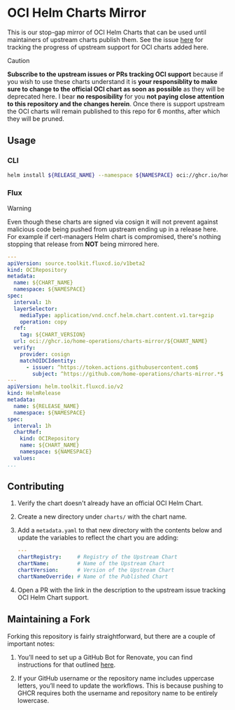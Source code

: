 # OCI Helm Charts Mirror

This is our stop-gap mirror of OCI Helm Charts that can be used until maintainers of upstream charts publish them. See the issue [here](https://github.com/home-operations/charts-mirror/issues/8) for tracking the progress of upstream support for OCI charts added here.

> [!CAUTION]
> **Subscribe to the upstream issues or PRs tracking OCI support** because if you wish to use these charts understand it is **your responsiblity to make sure to change to the official OCI chart as soon as possible** as they will be deprecated here. I bear **no resposibility** for you **not paying close attention to this repository and the changes herein**. Once there is support upstream the OCI charts will remain published to this repo for 6 months, after which they will be pruned.

## Usage

### CLI

```sh
helm install ${RELEASE_NAME} --namespace ${NAMESPACE} oci://ghcr.io/home-operations/charts-mirror/${CHART_NAME} --version ${CHART_VERSION}
```

### Flux

> [!WARNING]
> Even though these charts are signed via cosign it will not prevent against malicious code being pushed from upstream ending up in a release here. For example if cert-managers Helm chart is compromised, there's nothing stopping that release from **NOT** being mirrored here.

```yaml
---
apiVersion: source.toolkit.fluxcd.io/v1beta2
kind: OCIRepository
metadata:
  name: ${CHART_NAME}
  namespace: ${NAMESPACE}
spec:
  interval: 1h
  layerSelector:
    mediaType: application/vnd.cncf.helm.chart.content.v1.tar+gzip
    operation: copy
  ref:
    tag: ${CHART_VERSION}
  url: oci://ghcr.io/home-operations/charts-mirror/${CHART_NAME}
  verify:
    provider: cosign
    matchOIDCIdentity:
      - issuer: ^https://token.actions.githubusercontent.com$
        subject: ^https://github.com/home-operations/charts-mirror.*$
---
apiVersion: helm.toolkit.fluxcd.io/v2
kind: HelmRelease
metadata:
  name: ${RELEASE_NAME}
  namespace: ${NAMESPACE}
spec:
  interval: 1h
  chartRef:
    kind: OCIRepository
    name: ${CHART_NAME}
    namespace: ${NAMESPACE}
  values:
...
```

## Contributing

1. Verify the chart doesn't already have an official OCI Helm Chart.
2. Create a new directory under `charts/` with the chart name.
3. Add a `metadata.yaml` to that new directory with the contents below and update the variables to reflect the chart you are adding:

    ```yaml
    ---
    chartRegistry:     # Registry of the Upstream Chart
    chartName:         # Name of the Upstream Chart
    chartVersion:      # Version of the Upstream Chart
    chartNameOverride: # Name of the Published Chart
    ```

4. Open a PR with the link in the description to the upstream issue tracking OCI Helm Chart support.

## Maintaining a Fork

Forking this repository is fairly straightforward, but there are a couple of important notes:

1. You’ll need to set up a GitHub Bot for Renovate, you can find instructions for that outlined [here](https://github.com/renovatebot/github-action).

2. If your GitHub username or the repository name includes uppercase letters, you’ll need to update the workflows. This is because pushing to GHCR requires both the username and repository name to be entirely lowercase.
